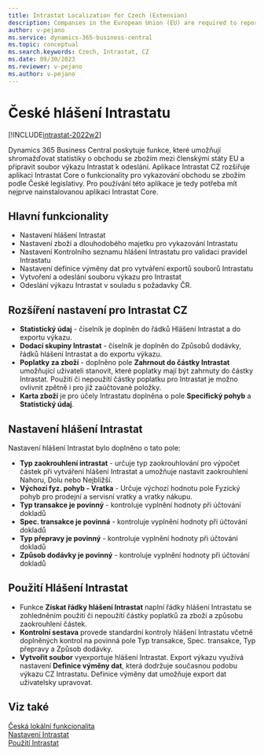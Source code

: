 ```yaml
---
title: Intrastat Localization for Czech (Extension)  
description: Companies in the European Union (EU) are required to report trade with other countries/regions in the EU through Intrastat reporting or VAT Information Exchange System.
author: v-pejano
ms.service: dynamics-365-business-central
ms.topic: conceptual
ms.search.keywords: Czech, Intrastat, CZ
ms.date: 09/30/2023
ms.reviewer: v-pejano
ms.author: v-pejano
---
```


# České hlášení Intrastatu

[!INCLUDE[intrastat-2022w2](../../includes/intrastat-2022w2.md)]

Dynamics 365 Business Central poskytuje funkce, které umožňují shromažďovat statistiky o obchodu se zbožím mezi členskými státy EU a připravit soubor výkazu Intrastat k odeslání. Aplikace Intrastat CZ rozšiřuje aplikaci Intrastat Core o funkcionality pro vykazování obchodu se zbožím podle České legislativy. Pro používání této aplikace je tedy potřeba mít nejprve nainstalovanou aplikaci Intrastat Core.

## Hlavní funkcionality

- Nastavení hlášení Intrastat
- Nastavení zboží a dlouhodobého majetku pro vykazování Intrastatu
- Nastavení Kontrolního seznamu hlášení Intrastatu pro validaci pravidel Intrastatu
- Nastavení definice výměny dat pro vytváření exportů souborů Intrastatu
- Vytvoření a odeslání souboru výkazu pro Intrastat
- Odeslání výkazu Intrastat v souladu s požadavky ČR.

## Rozšíření nastavení pro Intrastat CZ

- **Statistický údaj** - číselník je doplněn do řádků Hlášení Intrastat a do exportu výkazu.
- **Dodací skupiny Intrastat** - číselník je doplněn do Způsobů dodávky, řádků hlášení Intrastat a do exportu výkazu.
- **Poplatky za zboží** - doplněno pole **Zahrnout do částky Intrastat** umožňující uživateli stanovit, které poplatky mají být zahrnuty do částky Intrastat. Použití či nepoužítí částky poplatku pro Intrastat je možno ovlivnit zpětně i pro již zaúčtované položky.
- **Karta zboží** je pro účely Intrastatu doplněna o pole **Specifický pohyb** a **Statistický údaj**.

## Nastavení hlášení Intrastat

Nastavení hlášení Intrastat bylo doplněno o tato pole:

- **Typ zaokrouhlení intrastat** - určuje typ zaokrouhlování pro výpočet částek při vytváření hlášení Intrastat a umožňuje nastavit zaokrouhlení Nahoru, Dolu nebo Nejbližší.
- **Výchozí fyz. pohyb - Vratka** - Určuje výchozí hodnotu pole Fyzický pohyb pro prodejní a servisní vratky a vratky nákupu.  
- **Typ transakce je povinný** - kontroluje vyplnění hodnoty při účtování dokladů
- **Spec. transakce je povinná** - kontroluje vyplnění hodnoty při účtování dokladů
- **Typ přepravy je povinný** - kontroluje vyplnění hodnoty při účtování dokladů
- **Způsob dodávky je povinný** - kontroluje vyplnění hodnoty při účtování dokladů

## Použití Hlášení Intrastat

- Funkce **Získat řádky hlášení Intrastat** naplní řádky hlášení Intrastatu se zohledněním použití či nepoužítí částky poplatků za zboží a způsobu zaokrouhlení částek.
- **Kontrolní sestava** provede standardní kontroly hlášení Intrastatu včetně doplněných kontrol na povinná pole Typ transakce, Spec. transakce, Typ přepravy a Způsob dodávky.
- **Vytvořit soubor** vyexportuje hlášení Intrastat. Export výkazu využívá nastavení **Definice výměny dat**, která dodržuje současnou podobu výkazu CZ Intrastatu. Definice výměny dat umožňuje export dat uživatelsky upravovat.

## Viz také

[Česká lokální funkcionalita](czech-local-functionality.md)  
[Nastavení Intrastat](../../finance-how-setup-report-intrastat.md)  
[Použití Intrastat](../../finance-how-report-intrastat.md)  
